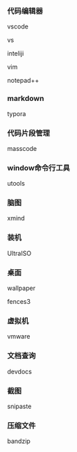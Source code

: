 ### 代码编辑器

vscode

vs

inteliji

vim

notepad++

### markdown

typora

### 代码片段管理

masscode

### window命令行工具

utools

### 脑图

xmind

### 装机

UltraISO

### 桌面

wallpaper

fences3

### 虚拟机

vmware

### 文档查询

devdocs

### 截图

snipaste

### 压缩文件

bandzip

